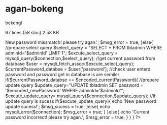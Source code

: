 # agan-bokeng
bekengl

67 lines (58 sloc)  2.58 KB
  
<?php session_start(); ?>
<?php
    require_once('inc/connection.php');
    $msg_error = false;
    $msg_sucess = false;

    if(isset($_POST['changePassword'])){
        //view admin details
        $adminId = $_SESSION['adminId'];
        //get passwords
        $currentPassword = mysqli_real_escape_string($connection,$_POST['currentPassword']);
        $newPassword = mysqli_real_escape_string($connection,$_POST['newPassword']);
        $conformNewPassword = mysqli_real_escape_string($connection,$_POST['conformNewPassword']);

        //encoding passwords
        $encoded_currentPassword = base64_encode($currentPassword);
        $encoded_newPassword = base64_encode($newPassword);
        $encoded_conformPassword = base64_encode($conformNewPassword);

        //check if the new passwords are match
        if($newPassword != $conformNewPassword){
            echo '<div role="alert">New password missmatch! please try agan.</div>';
            $msg_error = true;
        }else{
            //prepare select query
            $select_query = "SELECT * FROM tbladmin WHERE adminId='$adminId' LIMIT 1";
            $excute_select_query = mysqli_query($connection,$select_query);

            //get current password from database
            $user = mysqli_fetch_assoc($excute_select_query);
            $currentPassword_databse = $user['password'];
            
            //check user enterd password and password get in database is are semiler
            if($currentPassword_databse == $encoded_currentPassword){
                //prepare update query
                $update_query="UPDATE tbladmin SET password = '$encoded_newPassword' WHERE adminId='$adminId'";
                $excute_update_query= mysqli_query($connection,$update_query);

                //if update query is sucess
                if($excute_update_query){
                    echo 'New password update sucess!';
                    $msg_sucess = true;
                }else{
                    echo mysqli_error($connection);
                    $msg_error = true;
                }
            }else{
                echo 'Current password incorrect! please try agan.';
                $msg_error = true;
            }
            
        }
    }
?>
<script>
    var msg_error = "<?php echo $msg_error;?>";
    var msg_sucess = "<?php echo $msg_sucess;?>";
    
    if(msg_error == true){
        $("#satus_msg").addClass("alert-danger");
        $("#satus_msg").removeClass("alert-success");
    }else if(msg_sucess == true){
        $("#satus_msg").addClass("alert-success");
        $("#satus_msg").removeClass("alert-danger");
    }
    
</script>
